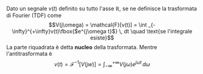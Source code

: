 Dato un segnale $v(t)$ definito su tutto l'asse $\mathbb{R}$, se ne definisce la trasformata di Fourier (TDF) come 
$$V(j\omega) = \mathcal{F}[v(t)] = \int _{-\infty}^{+\infty}v(t)\fbox{$e^{j\omega t}$} \, dt \quad \text{se l'integrale esiste}$$
La parte riquadrata è detta **nucleo** della trasformata.
Mentre l'antitrasformata è
$$
v(t) = \mathcal{F}^{-1}[V(jw)] = \int _{-\infty}^{+\infty} V(j\omega)e^{j \omega t} \, d\omega   
$$